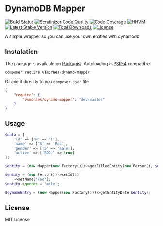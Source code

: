 # DynamoDB Mapper

[![Build Status](https://img.shields.io/travis/vsmoraes/dynamo-mapper/master.svg?style=flat-square)](https://travis-ci.org/vsmoraes/dynamo-mapper)
[![Scrutinizer Code Quality](https://img.shields.io/scrutinizer/g/vsmoraes/dynamo-mapper/master.svg?style=flat-square)](https://scrutinizer-ci.com/g/vsmoraes/dynamo-mapper/?branch=master)
[![Code Coverage](https://img.shields.io/scrutinizer/coverage/g/vsmoraes/dynamo-mapper/master.svg?style=flat-square)](https://scrutinizer-ci.com/g/vsmoraes/dynamo-mapper/?branch=master)
[![HHVM](https://img.shields.io/hhvm/vsmoraes/dynamo-mapper.svg?style=flat-square)](https://travis-ci.org/vsmoraes/dynamo-mapper)
[![Latest Stable Version](https://img.shields.io/packagist/v/vsmoraes/dynamo-mapper.svg?style=flat-square)](https://packagist.org/packages/vsmoraes/dynamo-mapper)
[![Total Downloads](https://img.shields.io/packagist/dt/vsmoraes/dynamo-mapper.svg?style=flat-square)](https://packagist.org/packages/vsmoraes/dynamo-mapper)
[![License](https://img.shields.io/packagist/l/vsmoraes/dynamo-mapper.svg?style=flat-square)](https://packagist.org/packages/vsmoraes/dynamo-mapper)

A simple wrapper so you can use your own entities with dynamodb

## Instalation
The package is available on [Packagist](http://packagist.org/packages/vsmoraes/dynamo-mapper).
Autoloading is [PSR-4](https://github.com/php-fig/fig-standards/blob/master/accepted/PSR-4-autoloader.md) compatible.

```composer require vsmoraes/dynamo-mapper```

Or add it directly to you `composer.json` file

```json
{
    "require": {
        "vsmoraes/dynamo-mapper": "dev-master"
    }
}
```

## Usage

```php
$data = [
    'id' => ['N' => '1'],
    'name' => ['S' => 'Foo'],
    'gender' => ['S' => 'male'],
    'active' => ['BOOL' => true]
];

$entity = (new Mapper(new Factory()))->getFilledEntity(new Person(), $data);
```

```php
$entity = (new Person())->setId(1)
    ->setName('Foo');
$entity->gender = 'male';

$dynamoEntry = (new Mapper(new Factory()))->getEntityDate($entity);
```

## License

MIT License
